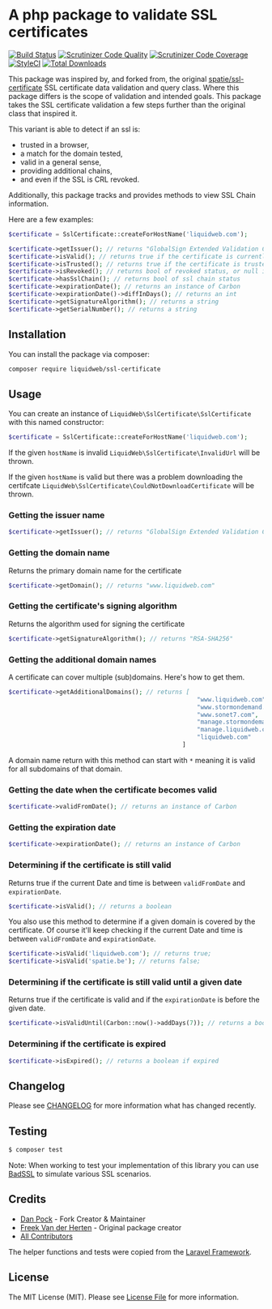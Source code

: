 # A php package to validate SSL certificates

[![Build Status](https://travis-ci.org/liquidweb/ssl-certificate.svg?branch=master)](https://travis-ci.org/liquidweb/ssl-certificate)
[![Scrutinizer Code Quality](https://scrutinizer-ci.com/g/liquidweb/ssl-certificate/badges/quality-score.png?b=master)](https://scrutinizer-ci.com/g/liquidweb/ssl-certificate/?branch=master)
[![Scrutinizer Code Coverage](https://scrutinizer-ci.com/g/liquidweb/ssl-certificate/badges/coverage.png?b=master)](https://scrutinizer-ci.com/g/liquidweb/ssl-certificate/?branch=master)
[![StyleCI](https://styleci.io/repos/68636263/shield?branch=master)](https://styleci.io/repos/68636263)
[![Total Downloads](https://img.shields.io/packagist/dt/spatie/ssl-certificate.svg?style=flat-square)](https://packagist.org/packages/liquidweb/ssl-certificate)

This package was inspired by, and forked from, the original [spatie/ssl-certificate](https://github.com/spatie/ssl-certificate) SSL certificate data validation and query class. Where this package differs is the scope of validation and intended goals. This package takes the SSL certificate validation a few steps further than the original class that inspired it.

This variant is able to detect if an ssl is:
* trusted in a browser,
* a match for the domain tested,
* valid in a general sense,
* providing additional chains,
* and even if the SSL is CRL revoked.

Additionally, this package tracks and provides methods to view SSL Chain information.

Here are a few examples:

```php
$certificate = SslCertificate::createForHostName('liquidweb.com');

$certificate->getIssuer(); // returns "GlobalSign Extended Validation CA - SHA256 - G2"
$certificate->isValid(); // returns true if the certificate is currently valid
$certificate->isTrusted(); // returns true if the certificate is trusted by default
$certificate->isRevoked(); // returns bool of revoked status, or null if no list provided
$certificate->hasSslChain(); // returns bool of ssl chain status
$certificate->expirationDate(); // returns an instance of Carbon
$certificate->expirationDate()->diffInDays(); // returns an int
$certificate->getSignatureAlgorithm(); // returns a string
$certificate->getSerialNumber(); // returns a string
```

## Installation

You can install the package via composer:

```bash
composer require liquidweb/ssl-certificate
```

## Usage

You can create an instance of `LiquidWeb\SslCertificate\SslCertificate` with this named constructor:

```php
$certificate = SslCertificate::createForHostName('liquidweb.com');
```

If the given `hostName` is invalid `LiquidWeb\SslCertificate\InvalidUrl` will be thrown.

If the given `hostName` is valid but there was a problem downloading the certifcate `LiquidWeb\SslCertificate\CouldNotDownloadCertificate` will be thrown.

### Getting the issuer name

```php
$certificate->getIssuer(); // returns "GlobalSign Extended Validation CA - SHA256 - G2"
```

### Getting the domain name

Returns the primary domain name for the certificate

```php
$certificate->getDomain(); // returns "www.liquidweb.com"
```

### Getting the certificate's signing algorithm

Returns the algorithm used for signing the certificate

```php
$certificate->getSignatureAlgorithm(); // returns "RSA-SHA256"
```

### Getting the additional domain names

A certificate can cover multiple (sub)domains. Here's how to get them.

```php
$certificate->getAdditionalDomains(); // returns [
                                                    "www.liquidweb.com",
                                                    "www.stormondemand.com",
                                                    "www.sonet7.com",
                                                    "manage.stormondemand.com",
                                                    "manage.liquidweb.com",
                                                    "liquidweb.com"
                                                ]
```

A domain name return with this method can start with `*` meaning it is valid for all subdomains of that domain.

### Getting the date when the certificate becomes valid

```php
$certificate->validFromDate(); // returns an instance of Carbon
```

### Getting the expiration date

```php
$certificate->expirationDate(); // returns an instance of Carbon
```

### Determining if the certificate is still valid

Returns true if the current Date and time is between `validFromDate` and `expirationDate`.

```php
$certificate->isValid(); // returns a boolean
```

You also use this method to determine if a given domain is covered by the certificate. Of course it'll keep checking if the current Date and time is between `validFromDate` and `expirationDate`.

```php
$certificate->isValid('liquidweb.com'); // returns true;
$certificate->isValid('spatie.be'); // returns false;
```

### Determining if the certificate is still valid until a given date

Returns true if the certificate is valid and if the `expirationDate` is before the given date.

```php
$certificate->isValidUntil(Carbon::now()->addDays(7)); // returns a boolean
```

### Determining if the certificate is expired

```php
$certificate->isExpired(); // returns a boolean if expired
```

## Changelog

Please see [CHANGELOG](CHANGELOG.md) for more information what has changed recently.

## Testing

``` bash
$ composer test
```

Note: When working to test your implementation of this library you can use [BadSSL](https://badssl.com/) to simulate various SSL scenarios.

## Credits

- [Dan Pock](https://github.com/mallardduck) - Fork Creator & Maintainer
- [Freek Van der Herten](https://github.com/freekmurze) - Original package creator
- [All Contributors](../../contributors)

The helper functions and tests were copied from the [Laravel Framework](https://github.com/laravel/framework).

## License

The MIT License (MIT). Please see [License File](LICENSE.md) for more information.
